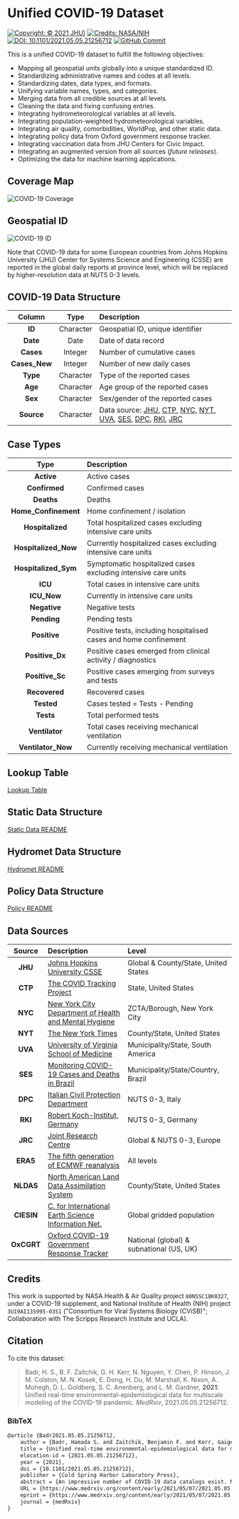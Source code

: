 # Unified COVID-19 Dataset

[![Copyright: © 2021 JHU)](https://img.shields.io/badge/Copyright-%C2%A9%202021%20JHU-blue.svg)](https://systems.jhu.edu)
[![Credits: NASA/NIH](https://img.shields.io/badge/Credits-NASA%20&%20NIH-blue.svg)](#Credits)
[![DOI: 10.1101/2021.05.05.21256712](https://zenodo.org/badge/DOI/10.1101%2F2021.05.05.21256712.svg)](https://doi.org/10.1101/2021.05.05.21256712)
[![GitHub Commit](https://img.shields.io/github/last-commit/CSSEGISandData/COVID-19_Unified-Dataset)](https://github.com/CSSEGISandData/COVID-19_Unified-Dataset/commits/master)

This is a unified COVID-19 dataset to fulfill the following objectives:

- Mapping all geospatial units globally into a unique standardized ID.
- Standardizing administrative names and codes at all levels.
- Standardizing dates, data types, and formats.
- Unifying variable names, types, and categories.
- Merging data from all credible sources at all levels.
- Cleaning the data and fixing confusing entries.
- Integrating hydrometeorological variables at all levels.
- Integrating population-weighted hydrometeorological variables.
- Integrating air quality, comorbidities, WorldPop, and other static data.
- Integrating policy data from Oxford government response tracker.
- Integrating vaccination data from JHU Centers for Civic Impact.
- Integrating an augmented version from all sources (_future releases_).
- Optimizing the data for machine learning applications.

## Coverage Map

<img src="https://hsbadr.github.io/files/COVID-19_Coverage.svg#5" title="Coverage Map for the Unified COVID-19 Dataset" alt="COVID-19 Coverage" style="display: block; margin: auto;" />

## Geospatial ID

<img src="https://hsbadr.github.io/files/COVID-19_ID.svg#3" title="Geospatial ID for the Unified COVID-19 Dataset" alt="COVID-19 ID" style="display: block; margin: auto;" />

Note that COVID-19 data for some European countries from Johns Hopkins University (JHU) Center for Systems Science and Engineering (CSSE) are reported in the global daily reports at province level, which will be replaced by higher-resolution data at NUTS 0-3 levels.

## COVID-19 Data Structure

|    Column     |   Type    | Description                                                                                                                                                                                                                                                                                                                                                                                                                                |
| :-----------: | :-------: | :----------------------------------------------------------------------------------------------------------------------------------------------------------------------------------------------------------------------------------------------------------------------------------------------------------------------------------------------------------------------------------------------------------------------------------------- |
|    **ID**     | Character | Geospatial ID, unique identifier                                                                                                                                                                                                                                                                                                                                                                                                           |
|   **Date**    |   Date    | Date of data record                                                                                                                                                                                                                                                                                                                                                                                                                        |
|   **Cases**   |  Integer  | Number of cumulative cases                                                                                                                                                                                                                                                                                                                                                                                                                 |
| **Cases_New** |  Integer  | Number of new daily cases                                                                                                                                                                                                                                                                                                                                                                                                                  |
|   **Type**    | Character | Type of the reported cases                                                                                                                                                                                                                                                                                                                                                                                                                 |
|    **Age**    | Character | Age group of the reported cases                                                                                                                                                                                                                                                                                                                                                                                                            |
|    **Sex**    | Character | Sex/gender of the reported cases                                                                                                                                                                                                                                                                                                                                                                                                           |
|  **Source**   | Character | Data source: [JHU](https://github.com/CSSEGISandData/COVID-19), [CTP](https://covidtracking.com), [NYC](https://github.com/nychealth/coronavirus-data), [NYT](https://github.com/nytimes/covid-19-data), [UVA](https://github.com/Phiinson/UVA_CCEP_Public), [SES](https://github.com/wcota/covid19br), [DPC](https://github.com/pcm-dpc/COVID-19), [RKI](https://npgeo-corona-npgeo-de.hub.arcgis.com/datasets/dd4580c810204019a7b8eb3e0b329dd6_0), [JRC](https://github.com/ec-jrc/COVID-19) |

## Case Types

|         Type         | Description                                                       |
| :------------------: | :---------------------------------------------------------------- |
|      **Active**      | Active cases                                                      |
|    **Confirmed**     | Confirmed cases                                                   |
|      **Deaths**      | Deaths                                                            |
| **Home_Confinement** | Home confinement / isolation                                      |
|   **Hospitalized**   | Total hospitalized cases excluding intensive care units           |
| **Hospitalized_Now** | Currently hospitalized cases excluding intensive care units       |
| **Hospitalized_Sym** | Symptomatic hospitalized cases excluding intensive care units     |
|       **ICU**        | Total cases in intensive care units                               |
|     **ICU_Now**      | Currently in intensive care units                                 |
|     **Negative**     | Negative tests                                                    |
|     **Pending**      | Pending tests                                                     |
|     **Positive**     | Positive tests, including hospitalised cases and home confinement |
|   **Positive_Dx**    | Positive cases emerged from clinical activity / diagnostics       |
|   **Positive_Sc**    | Positive cases emerging from surveys and tests                    |
|    **Recovered**     | Recovered cases                                                   |
|      **Tested**      | Cases tested = Tests - Pending                                    |
|      **Tests**       | Total performed tests                                             |
|    **Ventilator**    | Total cases receiving mechanical ventilation                      |
|  **Ventilator_Now**  | Currently receiving mechanical ventilation                        |

## Lookup Table

[Lookup Table](COVID-19_LUT.md)

## Static Data Structure

[Static Data README](COVID-19_Static.md)

## Hydromet Data Structure

[Hydromet README](Hydromet/README.md)

## Policy Data Structure

[Policy README](Policy.md)

## Data Sources

|   Source   | Description                                                                                                               | Level                                    |
| :--------: | :------------------------------------------------------------------------------------------------------------------------ | :--------------------------------------- |
|  **JHU**   | [Johns Hopkins University CSSE](https://github.com/CSSEGISandData/COVID-19)                                               | Global & County/State, United States     |
|  **CTP**   | [The COVID Tracking Project](https://covidtracking.com)                                                                   | State, United States                     |
|  **NYC**   | [New York City Department of Health and Mental Hygiene](https://github.com/nychealth/coronavirus-data)                    | ZCTA/Borough, New York City              |
|  **NYT**   | [The New York Times](https://github.com/nytimes/covid-19-data)                                                            | County/State, United States              |
|  **UVA**   | [University of Virginia School of Medicine](https://github.com/Phiinson/UVA_CCEP_Public)                                  | Municipality/State, South America        |
|  **SES**   | [Monitoring COVID-19 Cases and Deaths in Brazil](https://github.com/wcota/covid19br)                                      | Municipality/State/Country, Brazil       |
|  **DPC**   | [Italian Civil Protection Department](https://github.com/pcm-dpc/COVID-19)                                                | NUTS 0-3, Italy                          |
|  **RKI**   | [Robert Koch-Institut, Germany](https://npgeo-corona-npgeo-de.hub.arcgis.com/datasets/dd4580c810204019a7b8eb3e0b329dd6_0) | NUTS 0-3, Germany                        |
|  **JRC**   | [Joint Research Centre](https://github.com/ec-jrc/COVID-19)                                                               | Global & NUTS 0-3, Europe                |
|  **ERA5**  | [The fifth generation of ECMWF reanalysis](https://www.ecmwf.int/en/forecasts/datasets/reanalysis-datasets/era5)          | All levels                               |
| **NLDAS**  | [North American Land Data Assimilation System](https://ldas.gsfc.nasa.gov/nldas)                                          | County/State, United States              |
| **CIESIN** | [C. for International Earth Science Information Net.](http://www.ciesin.columbia.edu)                                     | Global gridded population                |
| **OxCGRT** | [Oxford COVID-19 Government Response Tracker](https://github.com/OxCGRT)                                                  | National (global) & subnational (US, UK) |

## Credits

This work is supported by NASA Health & Air Quality project `80NSSC18K0327`, under a COVID-19 supplement, and National Institute of Health (NIH) project `3U19AI135995-03S1` ("Consortium for Viral Systems Biology (CViSB)"; Collaboration with The Scripps Research Institute and UCLA).

## Citation

To cite this dataset:

> Badr, H. S., B. F. Zaitchik, G. H. Kerr, N. Nguyen, Y. Chen, P. Hinson, J. M. Colston, M. N. Kosek, E. Dong, H. Du, M. Marshall, K. Nixon, A. Mohegh, D. L. Goldberg, S. C. Anenberg, and L. M. Gardner, **2021**: Unified real-time environmental-epidemiological data for multiscale modeling of the COVID-19 pandemic. *MedRxiv*, 2021.05.05.21256712.

### BibTeX

```latex
@article {Badr2021.05.05.21256712,
	author = {Badr, Hamada S. and Zaitchik, Benjamin F. and Kerr, Gaige H. and Nguyen, Nhat-Lan and Chen, Yen-Ting and Hinson, Patrick and Colston, Josh M. and Kosek, Margaret N. and Dong, Ensheng and Du, Hongru and Marshall, Maximilian and Nixon, Kristen and Mohegh, Arash and Goldberg, Daniel L. and Anenberg, Susan C. and Gardner, Lauren M.},
	title = {Unified real-time environmental-epidemiological data for multiscale modeling of the COVID-19 pandemic},
	elocation-id = {2021.05.05.21256712},
	year = {2021},
	doi = {10.1101/2021.05.05.21256712},
	publisher = {Cold Spring Harbor Laboratory Press},
	abstract = {An impressive number of COVID-19 data catalogs exist. None, however, are optimized for data science applications, e.g., inconsistent naming and data conventions, uneven quality control, and lack of alignment between disease data and potential predictors pose barriers to robust modeling and analysis. To address this gap, we generated a unified dataset that integrates and implements quality checks of the data from numerous leading sources of COVID-19 epidemiological and environmental data. We use a globally consistent hierarchy of administrative units to facilitate analysis within and across countries. The dataset applies this unified hierarchy to align COVID-19 case data with a number of other data types relevant to understanding and predicting COVID-19 risk, including hydrometeorological data, air quality, information on COVID-19 control policies, and key demographic characteristics.Competing Interest StatementThe authors have declared no competing interest.Funding StatementThis work is supported by NASA Health \&amp; Air Quality project 80NSSC18K0327, under a COVID-19 supplement, National Institute of Health (NIH) project 3U19AI135995-03S1 ("Consortium for Viral Systems Biology (CViSB)"; Collaboration with The Scripps Research Institute and UCLA), and NASA grant 80NSSC20K1122. Johns Hopkins Applied Physics Laboratory (APL), Data Services and Esri provide professional support on designing the automatic data collection structure, and maintaining the JHU CSSE GitHub repository.Author DeclarationsI confirm all relevant ethical guidelines have been followed, and any necessary IRB and/or ethics committee approvals have been obtained.YesThe details of the IRB/oversight body that provided approval or exemption for the research described are given below:IRB approval is not required.All necessary patient/participant consent has been obtained and the appropriate institutional forms have been archived.YesI understand that all clinical trials and any other prospective interventional studies must be registered with an ICMJE-approved registry, such as ClinicalTrials.gov. I confirm that any such study reported in the manuscript has been registered and the trial registration ID is provided (note: if posting a prospective study registered retrospectively, please provide a statement in the trial ID field explaining why the study was not registered in advance).Yes I have followed all appropriate research reporting guidelines and uploaded the relevant EQUATOR Network research reporting checklist(s) and other pertinent material as supplementary files, if applicable.YesThe source code used to clean, unify, aggregate, and merge the different data components from all sources will be available on GitHub.https://github.com/CSSEGISandData/COVID-19_Unified-Dataset},
	URL = {https://www.medrxiv.org/content/early/2021/05/07/2021.05.05.21256712},
	eprint = {https://www.medrxiv.org/content/early/2021/05/07/2021.05.05.21256712.full.pdf},
	journal = {medRxiv}
}
```

